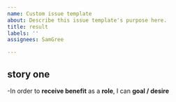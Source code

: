 ```yaml
---
name: Custom issue template
about: Describe this issue template's purpose here.
title: result
labels: ''
assignees: SamGree

---
```


## story one
-In order to **receive benefit** as a **role**, I can **goal / desire**
